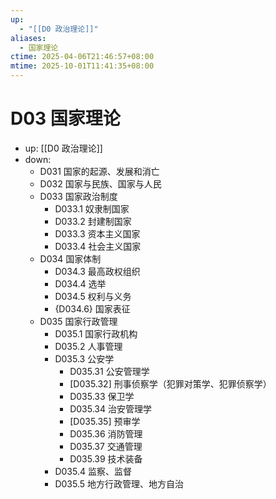 ```yaml
---
up:
  - "[[D0 政治理论]]"
aliases:
  - 国家理论
ctime: 2025-04-06T21:46:57+08:00
mtime: 2025-10-01T11:41:35+08:00
---
```


# D03 国家理论

- up: [[D0 政治理论]]
- down:	
	- D031 国家的起源、发展和消亡
	- D032 国家与民族、国家与人民
	- D033 国家政治制度
		- D033.1 奴隶制国家
		- D033.2 封建制国家
		- D033.3 资本主义国家
		- D033.4 社会主义国家
	- D034 国家体制
		- D034.3 最高政权组织
		- D034.4 选举
		- D034.5 权利与义务
		- {D034.6} 国家表征
	- D035 国家行政管理
		- D035.1 国家行政机构
		- D035.2 人事管理
		- D035.3 公安学
			- D035.31 公安管理学
			- [D035.32] 刑事侦察学（犯罪对策学、犯罪侦察学）
			- D035.33 保卫学
			- D035.34 治安管理学
			- [D035.35] 预审学
			- D035.36 消防管理
			- D035.37 交通管理
			- D035.39 技术装备
		- D035.4 监察、监督
		- D035.5 地方行政管理、地方自治
	
